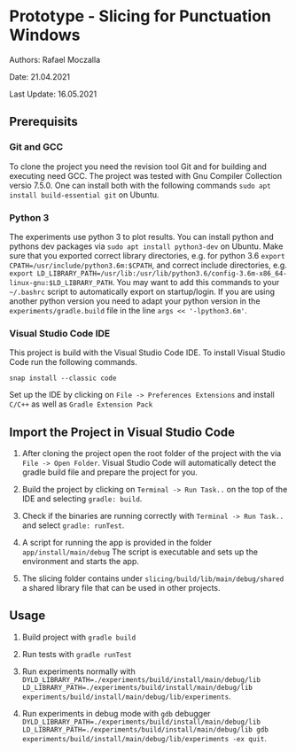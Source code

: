 # Prototype - Slicing for Punctuation Windows
Authors: Rafael Moczalla

Date: 21.04.2021

Last Update: 16.05.2021

## Prerequisits

### Git and GCC
To clone the project you need the revision tool Git and for building and executing
need GCC. The project was tested with Gnu Compiler Collection versio 7.5.0. One
can install both with the following commands `sudo apt install build-essential git`
on Ubuntu.

### Python 3
The experiments use python 3 to plot results. You can install python and pythons
dev packages via `sudo apt install python3-dev` on Ubuntu. Make sure that you
exported correct library directories, e.g. for python 3.6
`export CPATH=/usr/include/python3.6m:$CPATH`, and correct include directories,
e.g. `export LD_LIBRARY_PATH=/usr/lib:/usr/lib/python3.6/config-3.6m-x86_64-linux-gnu:$LD_LIBRARY_PATH`.
You may want to add this commands to your `~/.bashrc` script to automatically
export on startup/login. If you are using another python version you need to
adapt your python version in the `experiments/gradle.build` file in the line
`args << '-lpython3.6m'`.

### Visual Studio Code IDE
This project is build with the Visual Studio Code IDE. To install Visual Studio
Code run the following commands.
```
snap install --classic code
```
Set up the IDE by clicking on `File -> Preferences Extensions` and install
`C/C++` as well as `Gradle Extension Pack`

## Import the Project in Visual Studio Code
1. After cloning the project open the root folder of the project with the via 
   `File -> Open Folder`. Visual Studio Code will automatically detect the gradle
   build file and prepare the project for you.

2. Build the project by clicking on `Terminal -> Run Task..` on the top of the IDE
   and selecting `gradle: build`.

3. Check if the binaries are running correctly with `Terminal -> Run Task..` and
   select `gradle: runTest`.

4. A script for running the app is provided in the folder `app/install/main/debug`
   The script is executable and sets up the environment and starts the app.

5. The slicing folder contains under `slicing/build/lib/main/debug/shared` a shared
   library file that can be used in other projects.

## Usage
1. Build project with `gradle build`

2. Run tests with `gradle runTest`

3. Run experiments normally with `DYLD_LIBRARY_PATH=./experiments/build/install/main/debug/lib LD_LIBRARY_PATH=./experiments/build/install/main/debug/lib experiments/build/install/main/debug/lib/experiments`.

4. Run experiments in debug mode with `gdb` debugger `DYLD_LIBRARY_PATH=./experiments/build/install/main/debug/lib LD_LIBRARY_PATH=./experiments/build/install/main/debug/lib gdb experiments/build/install/main/debug/lib/experiments -ex quit`.